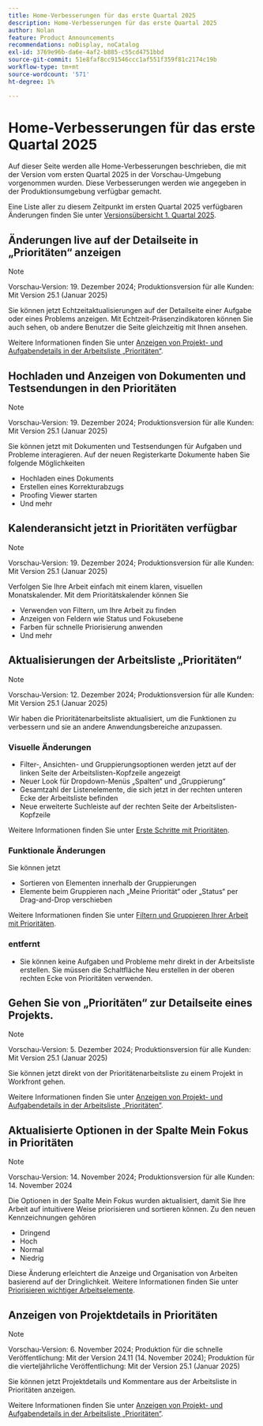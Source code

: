 ```yaml
---
title: Home-Verbesserungen für das erste Quartal 2025
description: Home-Verbesserungen für das erste Quartal 2025
author: Nolan
feature: Product Announcements
recommendations: noDisplay, noCatalog
exl-id: 3769e96b-da6e-4af2-b885-c55cd4751bbd
source-git-commit: 51e8faf8cc91546ccc1af551f359f81c2174c19b
workflow-type: tm+mt
source-wordcount: '571'
ht-degree: 1%

---
```


# Home-Verbesserungen für das erste Quartal 2025

Auf dieser Seite werden alle Home-Verbesserungen beschrieben, die mit der Version vom ersten Quartal 2025 in der Vorschau-Umgebung vorgenommen wurden. Diese Verbesserungen werden wie angegeben in der Produktionsumgebung verfügbar gemacht.

Eine Liste aller zu diesem Zeitpunkt im ersten Quartal 2025 verfügbaren Änderungen finden Sie unter [Versionsübersicht 1. Quartal 2025](/help/quicksilver/product-announcements/product-releases/25-q1-release-activity/25-q1-release-overview.md).

<!--## Catch up on work in Priorities

>[!NOTE]
>
>Preview release: December 20, 2024; Production release for all customers: With the 25.1 release (January 2025)
>
>_This feature is only available for customers on the Unified Adobe Experience using the AI Assistant._

You can use Catch me up to help reduce the amount of time looking for information on active projects. 

Powered by Workfront's AI Assistant, Catch me up summarizes updates, uploaded documents, and other notable changes about your projects within the following time frames: 24 hours, 3 days, or 7 days.

For more information, see [Catch up on work in Priorities](/help/quicksilver/workfront-basics/priorities/catch-me-up.md).-->

## Änderungen live auf der Detailseite in „Prioritäten“ anzeigen

>[!NOTE]
>
>Vorschau-Version: 19. Dezember 2024; Produktionsversion für alle Kunden: Mit Version 25.1 (Januar 2025)

Sie können jetzt Echtzeitaktualisierungen auf der Detailseite einer Aufgabe oder eines Problems anzeigen. Mit Echtzeit-Präsenzindikatoren können Sie auch sehen, ob andere Benutzer die Seite gleichzeitig mit Ihnen ansehen.

Weitere Informationen finden Sie unter [Anzeigen von Projekt- und Aufgabendetails in der Arbeitsliste „Prioritäten“](/help/quicksilver/workfront-basics/priorities/view-task-project-details.md).

## Hochladen und Anzeigen von Dokumenten und Testsendungen in den Prioritäten

>[!NOTE]
>
>Vorschau-Version: 19. Dezember 2024; Produktionsversion für alle Kunden: Mit Version 25.1 (Januar 2025)

Sie können jetzt mit Dokumenten und Testsendungen für Aufgaben und Probleme interagieren. Auf der neuen Registerkarte Dokumente haben Sie folgende Möglichkeiten

* Hochladen eines Dokuments
* Erstellen eines Korrekturabzugs
* Proofing Viewer starten
* Und mehr

<!--For more information, see [Upload Documents and create proofs in Priorities](/help/quicksilver/workfront-basics/priorities/documents-and-proofs-priorities.md).-->

## Kalenderansicht jetzt in Prioritäten verfügbar

>[!NOTE]
>
>Vorschau-Version: 19. Dezember 2024; Produktionsversion für alle Kunden: Mit Version 25.1 (Januar 2025)

Verfolgen Sie Ihre Arbeit einfach mit einem klaren, visuellen Monatskalender. Mit dem Prioritätskalender können Sie

* Verwenden von Filtern, um Ihre Arbeit zu finden
* Anzeigen von Feldern wie Status und Fokusebene
* Farben für schnelle Priorisierung anwenden
* Und mehr

## Aktualisierungen der Arbeitsliste „Prioritäten“

>[!NOTE]
>
>Vorschau-Version: 12. Dezember 2024; Produktionsversion für alle Kunden: Mit Version 25.1 (Januar 2025)

Wir haben die Prioritätenarbeitsliste aktualisiert, um die Funktionen zu verbessern und sie an andere Anwendungsbereiche anzupassen.

### Visuelle Änderungen

* Filter-, Ansichten- und Gruppierungsoptionen werden jetzt auf der linken Seite der Arbeitslisten-Kopfzeile angezeigt
* Neuer Look für Dropdown-Menüs „Spalten“ und „Gruppierung“
* Gesamtzahl der Listenelemente, die sich jetzt in der rechten unteren Ecke der Arbeitsliste befinden
* Neue erweiterte Suchleiste auf der rechten Seite der Arbeitslisten-Kopfzeile

Weitere Informationen finden Sie unter [Erste Schritte mit Prioritäten](/help/quicksilver/workfront-basics/priorities/get-started-with-priorities.md).

### Funktionale Änderungen

Sie können jetzt

* Sortieren von Elementen innerhalb der Gruppierungen
* Elemente beim Gruppieren nach „Meine Priorität“ oder „Status“ per Drag-and-Drop verschieben

Weitere Informationen finden Sie unter [Filtern und Gruppieren Ihrer Arbeit mit Prioritäten](/help/quicksilver/workfront-basics/priorities/filter-group-work-priorities.md).

### entfernt

* Sie können keine Aufgaben und Probleme mehr direkt in der Arbeitsliste erstellen. Sie müssen die Schaltfläche Neu erstellen in der oberen rechten Ecke von Prioritäten verwenden.

## Gehen Sie von „Prioritäten“ zur Detailseite eines Projekts.

>[!NOTE]
>
>Vorschau-Version: 5. Dezember 2024; Produktionsversion für alle Kunden: Mit Version 25.1 (Januar 2025)

Sie können jetzt direkt von der Prioritätenarbeitsliste zu einem Projekt in Workfront gehen.

Weitere Informationen finden Sie unter [Anzeigen von Projekt- und Aufgabendetails in der Arbeitsliste „Prioritäten“](/help/quicksilver/workfront-basics/priorities/view-task-project-details.md).

## Aktualisierte Optionen in der Spalte Mein Fokus in Prioritäten

>[!NOTE]
>
>Vorschau-Version: 14. November 2024; Produktionsversion für alle Kunden: 14. November 2024

Die Optionen in der Spalte Mein Fokus wurden aktualisiert, damit Sie Ihre Arbeit auf intuitivere Weise priorisieren und sortieren können. Zu den neuen Kennzeichnungen gehören

* Dringend
* Hoch
* Normal
* Niedrig

Diese Änderung erleichtert die Anzeige und Organisation von Arbeiten basierend auf der Dringlichkeit. Weitere Informationen finden Sie unter [Priorisieren wichtiger Arbeitselemente](/help/quicksilver/workfront-basics/priorities/prioritize-work-items.md).

## Anzeigen von Projektdetails in Prioritäten

>[!NOTE]
>
>Vorschau-Version: 6. November 2024; Produktion für die schnelle Veröffentlichung: Mit der Version 24.11 (14. November 2024); Produktion für die vierteljährliche Veröffentlichung: Mit der Version 25.1 (Januar 2025)

Sie können jetzt Projektdetails und Kommentare aus der Arbeitsliste in Prioritäten anzeigen.

Weitere Informationen finden Sie unter [Anzeigen von Projekt- und Aufgabendetails in der Arbeitsliste „Prioritäten“](/help/quicksilver/workfront-basics/priorities/view-task-project-details.md).
